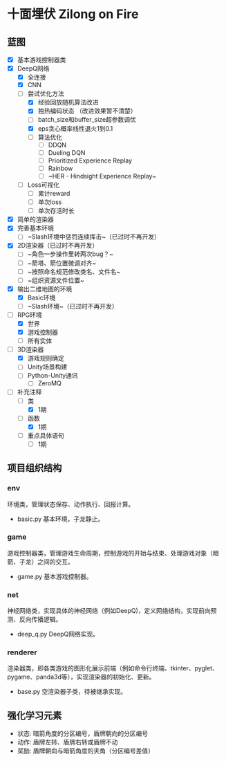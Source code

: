 # 十面埋伏 Zilong on Fire

## 蓝图

- [x] 基本游戏控制器类
- [x] DeepQ网络
  - [x] 全连接
  - [x] CNN
  - [ ] 尝试优化方法
    - [x] 经验回放随机算法改进
    - [x] 独热编码状态 （改进效果暂不清楚）
    - [ ] batch_size和buffer_size超参数调优
    - [x] eps贪心概率线性退火1到0.1
    - [ ] 算法优化
        - [ ] DDQN
        - [ ] Dueling DQN
        - [ ] Prioritized Experience Replay
        - [ ] Rainbow
        - [ ] ~HER - Hindsight Experience Replay~
  - [ ] Loss可视化
    - [ ] 累计reward
    - [ ] 单次loss
    - [ ] 单次存活时长
- [x] 简单的渲染器
- [x] 完善基本环境
  - [ ] ~Slash环境中惩罚连续挥击~（已过时不再开发）
- [x] 2D渲染器（已过时不再开发）
  - [ ] ~角色一步操作里转两次bug？~
  - [ ] ~箭塔、箭位置微调对齐~
  - [ ] ~按照命名规范修改类名、文件名~
  - [ ] ~组织资源文件位置~
- [x] 输出二维地图的环境
  - [x] Basic环境
  - [ ] ~Slash环境~（已过时不再开发）
- [ ] RPG环境
  - [x] 世界
  - [x] 游戏控制器
  - [ ] 所有实体
- [ ] 3D渲染器
  - [x] 游戏规则确定
  - [ ] Unity场景构建
  - [ ] Python-Unity通讯
    - [ ] ZeroMQ
- [ ] 补充注释
  - [ ] 类
    - [x] 1期
  - [ ] 函数
    - [x] 1期
  - [ ] 重点具体语句
    - [ ] 1期

## 项目组织结构

### env

环境类，管理状态保存、动作执行、回报计算。

- basic.py 基本环境，子龙静止。

### game

游戏控制器类，管理游戏生命周期，控制游戏的开始与结束、处理游戏对象（暗箭、子龙）之间的交互。

- game.py 基本游戏控制器。

### net

神经网络类，实现具体的神经网络（例如DeepQ)，定义网络结构，实现前向预测、反向传播逻辑。

- deep_q.py DeepQ网络实现。

### renderer

渲染器类，即各类游戏的图形化展示前端（例如命令行终端、tkinter、pyglet、pygame、panda3d等），实现渲染器的初始化、更新。

- base.py 空渲染器子类，待被继承实现。

## 强化学习元素

- 状态: 暗箭角度的分区编号，盾牌朝向的分区编号
- 动作: 盾牌左转、盾牌右转或盾牌不动
- 奖励: 盾牌朝向与暗箭角度的夹角（分区编号差值）
